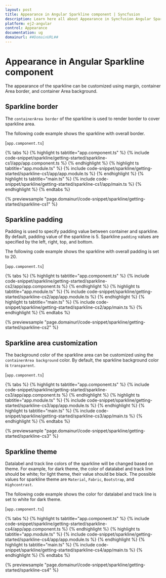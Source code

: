 ```yaml
---
layout: post
title: Appearance in Angular Sparkline component | Syncfusion
description: Learn here all about Appearance in Syncfusion Angular Sparkline component of Syncfusion Essential JS 2 and more.
platform: ej2-angular
control: Appearance 
documentation: ug
domainurl: ##DomainURL##
---
```


# Appearance in Angular Sparkline component

The appearance of the sparkline can be customized using margin, container Area border, and container Area background.

## Sparkline border

The `containerArea border` of the sparkline is used to render border to cover sparkline area.

The following code example shows the sparkline with overall border.

[`app.component.ts`]

{% tabs %}
{% highlight ts tabtitle="app.component.ts" %}
{% include code-snippet/sparkline/getting-started/sparkline-cs1/app/app.component.ts %}
{% endhighlight %}
{% highlight ts tabtitle="app.module.ts" %}
{% include code-snippet/sparkline/getting-started/sparkline-cs1/app/app.module.ts %}
{% endhighlight %}
{% highlight ts tabtitle="main.ts" %}
{% include code-snippet/sparkline/getting-started/sparkline-cs1/app/main.ts %}
{% endhighlight %}
{% endtabs %}
  
{% previewsample "page.domainurl/code-snippet/sparkline/getting-started/sparkline-cs1" %}

## Sparkline padding

Padding is used to specify padding value between container and sparkline. By default, padding value of the sparkline is 5. Sparkline `padding` values are specified by the left, right, top, and bottom.

The following code example shows the sparkline with overall padding is set to 20.

[`app.component.ts`]

{% tabs %}
{% highlight ts tabtitle="app.component.ts" %}
{% include code-snippet/sparkline/getting-started/sparkline-cs2/app/app.component.ts %}
{% endhighlight %}
{% highlight ts tabtitle="app.module.ts" %}
{% include code-snippet/sparkline/getting-started/sparkline-cs2/app/app.module.ts %}
{% endhighlight %}
{% highlight ts tabtitle="main.ts" %}
{% include code-snippet/sparkline/getting-started/sparkline-cs2/app/main.ts %}
{% endhighlight %}
{% endtabs %}
  
{% previewsample "page.domainurl/code-snippet/sparkline/getting-started/sparkline-cs2" %}

## Sparkline area customization

The background color of the sparkline area can be customized using the `containerArea background` color. By default, the sparkline background color is `transparent`.

[`app.component.ts`]

{% tabs %}
{% highlight ts tabtitle="app.component.ts" %}
{% include code-snippet/sparkline/getting-started/sparkline-cs3/app/app.component.ts %}
{% endhighlight %}
{% highlight ts tabtitle="app.module.ts" %}
{% include code-snippet/sparkline/getting-started/sparkline-cs3/app/app.module.ts %}
{% endhighlight %}
{% highlight ts tabtitle="main.ts" %}
{% include code-snippet/sparkline/getting-started/sparkline-cs3/app/main.ts %}
{% endhighlight %}
{% endtabs %}
  
{% previewsample "page.domainurl/code-snippet/sparkline/getting-started/sparkline-cs3" %}

## Sparkline theme

Datalabel and track line colors of the sparkline will be changed based on theme. For example, for dark theme, the color of datalabel and track line should be white; for light theme, their value should be black. The possible values for sparkline theme are `Material`, `Fabric`, `Bootstrap`, and `Highcontrast`.

The following code example shows the color for datalabel and track line is set to white for dark theme.

[`app.component.ts`]

{% tabs %}
{% highlight ts tabtitle="app.component.ts" %}
{% include code-snippet/sparkline/getting-started/sparkline-cs4/app/app.component.ts %}
{% endhighlight %}
{% highlight ts tabtitle="app.module.ts" %}
{% include code-snippet/sparkline/getting-started/sparkline-cs4/app/app.module.ts %}
{% endhighlight %}
{% highlight ts tabtitle="main.ts" %}
{% include code-snippet/sparkline/getting-started/sparkline-cs4/app/main.ts %}
{% endhighlight %}
{% endtabs %}
  
{% previewsample "page.domainurl/code-snippet/sparkline/getting-started/sparkline-cs4" %}